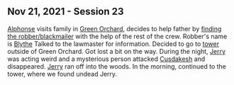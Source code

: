 ## Nov 21, 2021 - Session 23
[Alphonse](../Characters/PCs/Alphonse%20Steele.md) visits family in [Green Orchard](../Locations/Green%20Orchard.md), decides to help father by  [ finding the robber/blackmailer](../Quests/unnamed%20quest.md) with the help of the rest of the crew.
Robber's name is [Blythe](../Characters/NPCs/Blythe.md)
Talked to the lawmaster for information. Decided to go to [tower](../Locations/Green%20Orchard.md#Tower) outside of Green Orchard.
Got lost a bit on the way. 
During the night, [Jerry](../Characters/NPCs/Jerry.md) was acting weird and a mysterious person attacked [Cusdakesh](../Characters/PCs/Cusdakesh%20Greyskull.md) and disappeared. [Jerry](../Characters/NPCs/Jerry.md) ran off into the woods.
In the morning, continued to the tower, where we found undead Jerry.